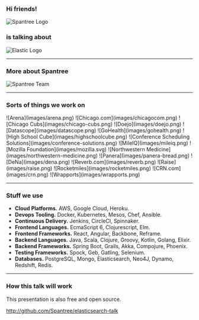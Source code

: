 ### Hi friends!

![Spantree Logo](images/spantree-white.png#plain)

### is talking about

![Elastic Logo](images/elastic-white.png#plain) <!-- .element: style="max-height: 160px;" -->

---

### More about Spantree

![Spantree Team](images/team.jpg#plain)

---

### Sorts of things we work on

<div class="grid">
![Arena](images/arena.png)
![Chicago.com](images/chicagocom.png)
![Chicago Cubs](images/chicago-cubs.png)
![Doejo](images/doejo.png)
![Datascope](images/datascope.png)
![GoHealth](images/gohealth.png)
![High School Cube](images/highschoolcube.png)
![Conference Scheduling Solutions](images/conference-solutions.png)
![MileIQ](images/mileiq.png)
![Mozilla Foundation](images/mozilla.svg)
![Northwestern Medicine](images/northwestern-medicine.png)
![Panera](images/panera-bread.png)
![DeNa](images/dena.png)
![Reverb.com](images/reverb.png)
![Raise](images/raise.png)
![Rocketmiles](images/rocketmiles.png)
![CRN.com](images/crn.png)
![Wrapports](images/wrapports.png)
</div>

---

### Stuff we use

<!-- .slide: class="stuff-we-use" -->

* **Cloud Platforms.** AWS, Google Cloud, Heroku.
* **Devops Tooling.** Docker, Kubernetes, Mesos, Chef, Ansible.
* **Continuous Delivery.** Jenkins, CircleCI, Spinnaker.
* **Frontend Languages.** EcmaScript 6, Clojurescript, Elm.
* **Frontend Frameworks.** React, Angular, Backbone, Reframe.
* **Backend Languages.** Java, Scala, Clojure, Groovy, Kotlin, Golang, Elixir.
* **Backend Frameworks.** Spring Boot, Grails, Akka, Compojure, Phoenix.
* **Testing Frameworks.** Spock, Geb, Gatling, Selenium.
* **Databases.** PostgreSQL, Mongo, Elasticsearch, Neo4J, Dynamo, Redshift, Redis.

---

### How this talk will work

This presentation is also free and open source.

http://github.com/Spantree/elasticsearch-talk
